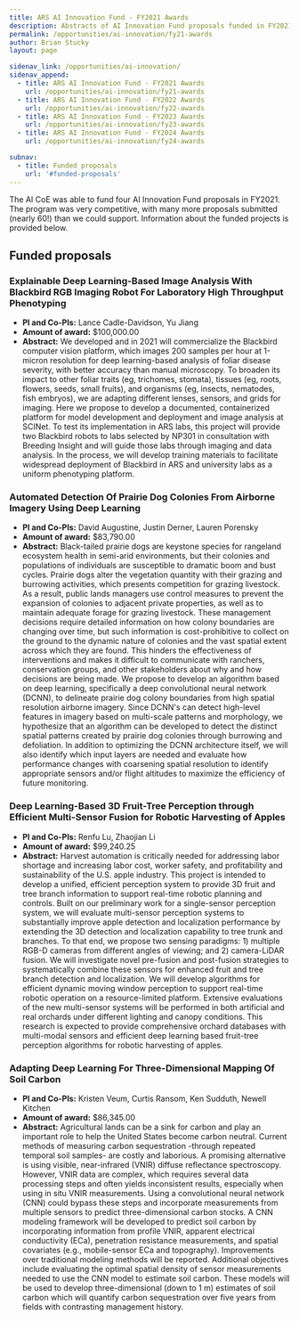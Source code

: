 ```yaml
---
title: ARS AI Innovation Fund - FY2021 Awards
description: Abstracts of AI Innovation Fund proposals funded in FY2021.
permalink: /opportunities/ai-innovation/fy21-awards
author: Brian Stucky 
layout: page

sidenav_link: /opportunities/ai-innovation/
sidenav_append: 
  - title: ARS AI Innovation Fund - FY2021 Awards
    url: /opportunities/ai-innovation/fy21-awards
  - title: ARS AI Innovation Fund - FY2022 Awards
    url: /opportunities/ai-innovation/fy22-awards
  - title: ARS AI Innovation Fund - FY2023 Awards
    url: /opportunities/ai-innovation/fy23-awards
  - title: ARS AI Innovation Fund - FY2024 Awards
    url: /opportunities/ai-innovation/fy24-awards

subnav:
  - title: Funded proposals
    url: '#funded-proposals'
---
```


The AI CoE was able to fund four AI Innovation Fund proposals in FY2021.  The program was very competitive, with many more proposals submitted (nearly 60!) than we could support.  Information about the funded projects is provided below.

## Funded proposals

### Explainable Deep Learning-Based Image Analysis With Blackbird RGB Imaging Robot For Laboratory High Throughput Phenotyping

* **PI and Co-PIs:** Lance Cadle-Davidson, Yu Jiang
* **Amount of award:** $100,000.00
* **Abstract:** We developed and in 2021 will commercialize the Blackbird computer vision platform, which images 200 samples per hour at 1-micron resolution for deep learning-based analysis of foliar disease severity, with better accuracy than manual microscopy.  To broaden its impact to other foliar traits (eg, trichomes, stomata), tissues (eg, roots, flowers, seeds, small fruits), and organisms (eg, insects, nematodes, fish embryos), we are adapting different lenses, sensors, and grids for imaging. Here we propose to develop a documented, containerized platform for model development and deployment and image analysis at SCINet. To test its implementation in ARS labs, this project will provide two Blackbird robots to labs selected by NP301 in consultation with Breeding Insight and will guide those labs through imaging and data analysis. In the process, we will develop training materials to facilitate widespread deployment of Blackbird in ARS and university labs as a uniform phenotyping platform.

### Automated Detection Of Prairie Dog Colonies From Airborne Imagery Using Deep Learning

* **PI and Co-PIs:** David Augustine, Justin Derner, Lauren Porensky
* **Amount of award:** $83,790.00
* **Abstract:** Black-tailed prairie dogs are keystone species for rangeland ecosystem health in semi-arid environments, but their colonies and populations of individuals are susceptible to dramatic boom and bust cycles.  Prairie dogs alter the vegetation quantity with their grazing and burrowing activities, which presents competition for grazing livestock.  As a result, public lands managers use control measures to prevent the expansion of colonies to adjacent private properties, as well as to maintain adequate forage for grazing livestock. These management decisions require detailed information on how colony boundaries are changing over time, but such information is cost-prohibitive to collect on the ground to the dynamic nature of colonies and the vast spatial extent across which they are found. This hinders the effectiveness of interventions and makes it difficult to communicate with ranchers, conservation groups, and other stakeholders about why and how decisions are being made. We propose to develop an algorithm based on deep learning, specifically a deep convolutional neural network (DCNN), to delineate prairie dog colony boundaries from high spatial resolution airborne imagery. Since DCNN's can detect high-level features in imagery based on multi-scale patterns and morphology, we hypothesize that an algorithm can be developed to detect the distinct spatial patterns created by prairie dog colonies through burrowing and defoliation. In addition to optimizing the DCNN architecture itself, we will also identify which input layers are needed and evaluate how performance changes with coarsening spatial resolution to identify appropriate sensors and/or flight altitudes to maximize the efficiency of future monitoring.

### Deep Learning-Based 3D Fruit-Tree Perception through Efficient Multi-Sensor Fusion for Robotic Harvesting of Apples

* **PI and Co-PIs:** Renfu Lu, Zhaojian Li
* **Amount of award:** $99,240.25
* **Abstract:** Harvest automation is critically needed for addressing labor shortage and increasing labor cost, worker safety, and profitability and sustainability of the U.S. apple industry. This project is intended to develop a unified, efficient perception system to provide 3D fruit and tree branch information to support real-time robotic planning and controls. Built on our preliminary work for a single-sensor perception system, we will evaluate multi-sensor perception systems to substantially improve apple detection and localization performance by extending the 3D detection and localization capability to tree trunk and branches. To that end, we propose two sensing paradigms: 1) multiple RGB-D cameras from different angles of viewing; and 2) camera-LiDAR fusion. We will investigate novel pre-fusion and post-fusion strategies to systematically combine these sensors for enhanced fruit and tree branch detection and localization. We will develop algorithms for efficient dynamic moving window perception to support real-time robotic operation on a resource-limited platform. Extensive evaluations of the new multi-sensor systems will be performed in both artificial and real orchards under different lighting and canopy conditions. This research is expected to provide comprehensive orchard databases with multi-modal sensors and efficient deep learning based fruit-tree perception algorithms for robotic harvesting of apples.

### Adapting Deep Learning For Three-Dimensional Mapping Of Soil Carbon

* **PI and Co-PIs:** Kristen Veum, Curtis Ransom, Ken Sudduth, Newell Kitchen
* **Amount of award:** $86,345.00
* **Abstract:** Agricultural lands can be a sink for carbon and play an important role to help the United States become carbon neutral. Current methods of measuring carbon sequestration -through repeated temporal soil samples- are costly and laborious. A promising alternative is using visible, near-infrared (VNIR) diffuse reflectance spectroscopy. However, VNIR data are complex, which requires several data processing steps and often yields inconsistent results, especially when using in situ VNIR measurements. Using a convolutional neural network (CNN) could bypass these steps and incorporate measurements from multiple sensors to predict three-dimensional carbon stocks. A CNN modeling framework will be developed to predict soil carbon by incorporating information from profile VNIR, apparent electrical conductivity (ECa), penetration resistance measurements, and spatial covariates (e.g., mobile-sensor ECa and topography). Improvements over traditional modeling methods will be reported. Additional objectives include evaluating the optimal spatial density of sensor measurements needed to use the CNN model to estimate soil carbon. These models will be used to develop three-dimensional (down to 1 m) estimates of soil carbon which will quantify carbon sequestration over five years from fields with contrasting management history.

